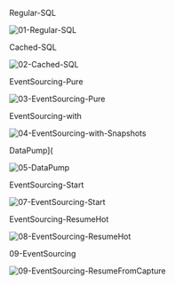





Regular-SQL

![01-Regular-SQL](2023-01-25--event-sourcing-1_01-Regular-SQL.png)





Cached-SQL

![02-Cached-SQL](2023-01-25--event-sourcing-1_02-Cached-SQL.png)





EventSourcing-Pure

![03-EventSourcing-Pure](2023-01-25--event-sourcing-1_03-EventSourcing-Pure.png)





EventSourcing-with

![04-EventSourcing-with-Snapshots](2023-01-25--event-sourcing-1_04-EventSourcing-with-Snapshots.png)





DataPump](
  
![05-DataPump](2023-01-25--event-sourcing-1_05-DataPump.png)





EventSourcing-Start

![07-EventSourcing-Start](2023-01-25--event-sourcing-1_07-EventSourcing-Start.png)





EventSourcing-ResumeHot

![08-EventSourcing-ResumeHot](2023-01-25--event-sourcing-1_08-EventSourcing-ResumeHot.png)





09-EventSourcing

![09-EventSourcing-ResumeFromCapture](2023-01-25--event-sourcing-1_09-EventSourcing-ResumeFromCapture.png)

